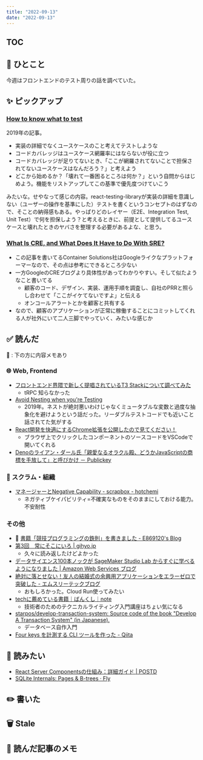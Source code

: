 ```yaml
---
title: "2022-09-13"
date: "2022-09-13"
---
```


## TOC

## 💬 ひとこと

今週はフロントエンドのテスト周りの話を調べていた。

## ✨ ピックアップ

### [How to know what to test](https://kentcdodds.com/blog/how-to-know-what-to-test)

2019年の記事。

- 実装の詳細でなくユースケースのこと考えてテストしような
- コードカバレッジはユースケース網羅率にはならないが役に立つ
- コードカバレッジが足りてないとき、「ここが網羅されてないことで担保されてないユースケースはなんだろう？」と考えよう
- どこから始めるか？「壊れて一番困るところは何か？」という自問からはじめよう。機能をリストアップしてこの基準で優先度つけていこう

みたいな。せやなって感じの内容。react-testing-libraryが実装の詳細を意識しない（ユーザーの操作を基準にした）テストを書くというコンセプトのはずなので、そことの納得感もある。やっぱりどのレイヤー（E2E、Integration Test, Unit Test）で何を担保しよう？と考えるときに、前提として提供してるユースケースと壊れたときのヤバさを整理する必要があるよな、と思う。


### [What Is CRE, and What Does It Have to Do With SRE?](https://blog.container-solutions.com/what-is-cre-and-what-does-it-have-to-do-with-sre)

- この記事を書いてるContainer Solutions社はGoogleライクなプラットフォーマーなので、その点は参考にできるところ少ない
- 一方GoogleのCREブログより具体性があってわかりやすい。そして似たようなこと書いてる
    - 顧客のコード、デザイン、実装、運用手順を調査し、自社のPRRと照らし合わせて「ここがイケてないですよ」と伝える
    - オンコールアラートとかを顧客と共有する
- なので、顧客のアプリケーションが正常に稼働することにコミットしてくれる人が社外にいて二人三脚でやっていく、みたいな感じか


## ✅ 読んだ

📝 : 下の方に内容メモあり

<!-- ### ☁︎ Salesforce -->


### 🌐 Web, Frontend

- [フロントエンド界隈で新しく提唱されているT3 Stackについて調べてみた](https://zenn.dev/mikinovation/articles/20220911-t3-stack)
  - tRPC 知らなかった
- [Avoid Nesting when you're Testing](https://kentcdodds.com/blog/avoid-nesting-when-youre-testing)
  - 2019年。ネストが絶対悪いわけじゃなくミュータブルな変数と過度な抽象化を避けようという話だった。リーダブルテストコードでも近いこと話されてた気がする
- [React開発を快適にするChrome拡張を公開したので見てください！](https://zenn.dev/hand_dot/articles/a1523d8b0449ad)
  - ブラウザ上でクリックしたコンポーネントのソースコードをVSCodeで開いてくれる
- [Denoのライアン・ダール氏「親愛なるオラクル殿、どうかJavaScriptの商標を手放して」と呼びかけ － Publickey](https://www.publickey1.jp/blog/22/denojavascript.html)

<!-- ### 🦀 Rust, WebAssembly -->



### 🤝 スクラム・組織

- [マネージャーとNegative Capability - scrapbox - hotchemi](https://scrapbox.io/hotchemi/%E3%83%9E%E3%83%8D%E3%83%BC%E3%82%B8%E3%83%A3%E3%83%BC%E3%81%A8Negative_Capability)
  - ネガティブケイパビリティ=不確実なものをそのままにしておける能力。不安耐性

<!-- ### CRE (Customer Reliability Engineering) -->


### その他

- 📕 [書籍「競技プログラミングの鉄則」を書きました - E869120's Blog](https://e869120.hatenablog.com/entry/2022/09/08/214552)
- [第3回　常にそこにいろ | gihyo.jp](https://gihyo.jp/dev/serial/01/continue-power/0003)
  - 久々に読み返したけどよかった
- [データサイエンス100本ノックが SageMaker Studio Lab からすぐに学べるようになりました | Amazon Web Services ブログ](https://aws.amazon.com/jp/blogs/news/100knocks-preprocess-sagemaker-studio-lab/)
- [絶対に落とせない！友人の結婚式の余興用アプリケーションをエラーゼロで突破した - エムスリーテックブログ](https://www.m3tech.blog/entry/wedding-app)
  - おもしろかった。Cloud Run使ってみたい
- [techに薦めている書籍｜ばんくし｜note](https://note.com/vaaaaanquish/n/n6d5196f13988)
  - 技術者のためのテクニカルライティング入門講座はちょい気になる
- [starpos/develop-transaction-system: Source code of the book "Develop A Transaction System" (in Japanese).](https://github.com/starpos/develop-transaction-system)
  - データベース自作入門
- [Four keys を計測する CLI ツールを作った - Qiita](https://qiita.com/hmiyado/items/fb9b0409ab479942ad4c)



## 👀 読みたい

- [React Server Componentsの仕組み：詳細ガイド | POSTD](https://postd.cc/how-react-server-components-work/)
- [SQLite Internals: Pages & B-trees · Fly](https://fly.io/blog/sqlite-internals-btree/?utm_source=pocket_mylist)

## ✏️ 書いた


## 🗑 Stale


## 📝 読んだ記事のメモ
